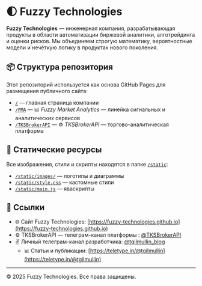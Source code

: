 # 🌓 Fuzzy Technologies

**Fuzzy Technologies** — инженерная компания, разрабатывающая продукты в области автоматизации биржевой аналитики, алготрейдинга и оценки рисков. Мы объединяем строгую математику, вероятностные модели и нечёткую логику в продуктах нового поколения.

## 📦 Структура репозитория

Этот репозиторий используется как основа GitHub Pages для размещения публичного сайта:

- [`/`](https://fuzzy-technologies.github.io) — главная страница компании
- [`/FMA`](https://fuzzy-technologies.github.io/FMA) — 📊 *Fuzzy Market Analytics* — линейка сигнальных и аналитических сервисов
- [`/TKSBrokerAPI`](https://fuzzy-technologies.github.io/TKSBrokerAPI) — ⚙️ *TKSBrokerAPI* — торгово-аналитическая платформа

## 📂 Статические ресурсы

Все изображения, стили и скрипты находятся в папке [`/static`](./static):

- [`/static/images/`](./static/images) — логотипы и диаграммы
- [`/static/style.css`](./static/style.css) — кастомные стили
- [`/static/main.js`](./static/main.js) — яваскрипты

## 🔗 Ссылки

- 🌐 Сайт Fuzzy Technologies: [https://fuzzy-technologies.github.io](https://fuzzy-technologies.github.io)
- ⚙️ TKSBrokerAPI — телеграм-канал платформы : [@TKSBrokerAPI](https://t.me/TKSBrokerAPI/19)
- ✌️ Личный телеграм-канал разработчика: [@tgilmullin_blog](https://t.me/tgilmullin_blog/3) 
  - 📊 Статьи и публикации: [https://teletype.in/@tgilmullin](https://teletype.in/@tgilmullin)

---

© 2025 Fuzzy Technologies. Все права защищены.